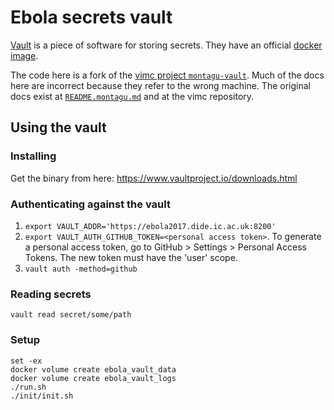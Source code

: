 # Ebola secrets vault

[Vault](https://www.vaultproject.io/) is a piece of software for storing secrets. They have an official [docker image](https://hub.docker.com/_/vault/).

The code here is a fork of the [vimc project `montagu-vault`](https://github.com/vimc/montagu-vault).  Much of the docs here are incorrect because they refer to the wrong machine.  The original docs exist at [`README.montagu.md`](README.montagu.md) and at the vimc repository.

## Using the vault

### Installing

Get the binary from here: https://www.vaultproject.io/downloads.html

### Authenticating against the vault

1. `export VAULT_ADDR='https://ebola2017.dide.ic.ac.uk:8200'`
2. `export VAULT_AUTH_GITHUB_TOKEN=<personal access token>`. To generate a 
   personal access token, go to GitHub > Settings > Personal Access Tokens. The
   new token must have the 'user' scope.
3. `vault auth -method=github`

### Reading secrets

```
vault read secret/some/path
```

### Setup

```
set -ex
docker volume create ebola_vault_data
docker volume create ebola_vault_logs
./run.sh
./init/init.sh
```
